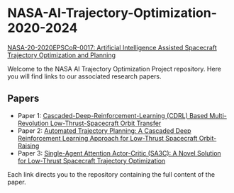 # NASA-AI-Trajectory-Optimization-2020-2024
[NASA-20-2020EPSCoR-0017: Artificial Intelligence Assisted Spacecraft Trajectory Optimization and Planning](https://people.cs.ksu.edu/~amunir/lab/NASA-SpacecraftTrajectoryOptimizationProject.html)

Welcome to the NASA AI Trajectory Optimization Project repository. Here you will find links to our associated research papers.

## Papers

- Paper 1: [Cascaded-Deep-Reinforcement-Learning (CDRL) Based Multi-Revolution Low-Thrust-Spacecraft Orbit Transfer](https://github.com/iscaas/NASA-AI-Trajectory-Optimization-2020-2024/tree/main/CDRL-SAC-2Body) 
- Paper 2: [Automated Trajectory Planning: A Cascaded Deep Reinforcement Learning Approach for Low-Thrust Spacecraft Orbit-Raising](https://github.com/iscaas/NASA-AI-Trajectory-Optimization-2020-2024/tree/main/CDRL-SAC-2body%2BCislunar) 
- Paper 3: [Single-Agent Attention Actor-Critic (SA3C): A Novel Solution for Low-Thrust Spacecraft Trajectory Optimization](https://github.com/iscaas/NASA-AI-Temp.git)

Each link directs you to the repository containing the full content of the paper. 
